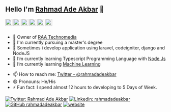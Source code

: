 ## Hello I'm [Rahmad Ade Akbar](https://raatechnomedia.com) 👋

<a href="https://twitter.com/rahmadadeakbar">
  <img align="left" alt="Ade's Twitter" width="22px" src="https://cdn.jsdelivr.net/npm/simple-icons@v3/icons/twitter.svg" />
</a>
<a href="https://www.linkedin.com/in/rahmadadeakbar/">
  <img align="left" alt="Ade's Linkdein" width="22px" src="https://cdn.jsdelivr.net/npm/simple-icons@v3/icons/linkedin.svg" />
</a>
<a href="https://github.com/rahmadadeakbar">
  <img align="left" alt="Ade's Github" width="22px" src="https://cdn.jsdelivr.net/npm/simple-icons@v3/icons/github.svg" />
</a>
<a href="https://web.facebook.com/rahmadadeakbar/">
  <img align="left" alt="Ade's Facebook" width="22px" src="https://cdn.jsdelivr.net/npm/simple-icons@v3/icons/facebook.svg" />
</a>
<a href="https://www.youtube.com/c/rahmadadeakbar">
  <img align="left" alt="Ade's Youtube" width="22px" src="https://cdn.jsdelivr.net/npm/simple-icons@v3/icons/youtube.svg" />
</a>
<a href="https://www.instagram.com/c/rhmdadeakbar">
  <img align="left" alt="Ade's Instagram" width="22px" src="https://cdn.jsdelivr.net/npm/simple-icons@v3/icons/instagram.svg" />
</a>
<br/>
<br/>

- 🔭 Owner of [RAA Technomedia](http://raatechnomedia.com)
- 🔭 I'm currently pursuing a master's degree
- 🚀 Sometimes i develop application using laravel, codeigniter, django and NodeJS
- 🌱 I’m currently learning Typescript Programming Language with [Node Js](https://nodejs.org/en)
- 🌱 I’m currently learning [Machine Learning](https://www.kaggle.com/rahmadadeakbar)
<!-- - 👯 I’m looking to collaborate on [Blog](https://raatechnomedia.com) -->
<!-- - 💬 Ask me about Laravel or any tech related stuff. -->
- 📫 How to reach me: [Twitter - @rahmadadeakbar](https://twitter.com/rahmadadeakbar)
- 😄 Pronouns: He/His
- ⚡ Fun fact: I spend almost 12 hours to developing to 5 Days of Week.

[![Twitter: Rahmad Ade Akbar](https://img.shields.io/twitter/follow/rahmadadeakbar?style=social)](https://twitter.com/rahmadadeakbar)
[![Linkedin: rahmadadeakbar](https://img.shields.io/badge/-rahmadadeakbar-blue?style=flat-square&logo=Linkedin&logoColor=white&link=https://www.linkedin.com/in/rahmad-ade-akbar-28006b141/)](https://www.linkedin.com/in/rahmad-ade-akbar-28006b141/)
[![GitHub rahmadadeakbar](https://img.shields.io/github/followers/rahmadadeakbar?label=follow&style=social)](https://github.com/rahmadadeakbar)
[![website](https://img.shields.io/badge/Blog-akbar19inc.com-00747a?color=19726a&logo=google-chrome&logoColor=white)](https://akbar19inc.com)
